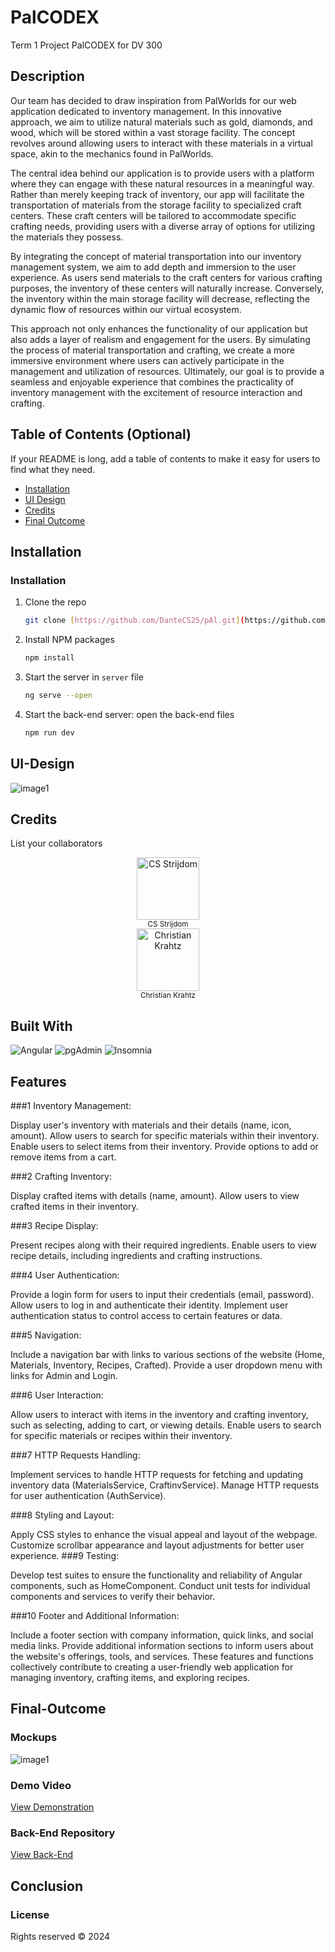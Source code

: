# PalCODEX
 Term 1 Project PalCODEX for DV 300

## Description

Our team has decided to draw inspiration from PalWorlds for our web application dedicated to inventory management. In this innovative approach, we aim to utilize natural materials such as gold, diamonds, and wood, which will be stored within a vast storage facility. The concept revolves around allowing users to interact with these materials in a virtual space, akin to the mechanics found in PalWorlds.

The central idea behind our application is to provide users with a platform where they can engage with these natural resources in a meaningful way. Rather than merely keeping track of inventory, our app will facilitate the transportation of materials from the storage facility to specialized craft centers. These craft centers will be tailored to accommodate specific crafting needs, providing users with a diverse array of options for utilizing the materials they possess.

By integrating the concept of material transportation into our inventory management system, we aim to add depth and immersion to the user experience. As users send materials to the craft centers for various crafting purposes, the inventory of these centers will naturally increase. Conversely, the inventory within the main storage facility will decrease, reflecting the dynamic flow of resources within our virtual ecosystem.

This approach not only enhances the functionality of our application but also adds a layer of realism and engagement for the users. By simulating the process of material transportation and crafting, we create a more immersive environment where users can actively participate in the management and utilization of resources. Ultimately, our goal is to provide a seamless and enjoyable experience that combines the practicality of inventory management with the excitement of resource interaction and crafting.

## Table of Contents (Optional)

If your README is long, add a table of contents to make it easy for users to find what they need.

- [Installation](#installation)
- [UI Design](#ui-design)
- [Credits](#credits)
- [Final Outcome](#final-outcome)

## Installation

### Installation


1. Clone the repo
   ```sh
   git clone [https://github.com/DanteCS25/pAl.git](https://github.com/DanteCS25/PalCODEX.git)
   ```
2. Install NPM packages
   ```sh
   npm install
   ```
4. Start the server in `server` file
   ```sh
   ng serve --open
   ```
5. Start the back-end server: open the back-end files
   ```sh
   npm run dev
   ```

## UI-Design

![image1](src/assets/Design.png)

## Credits

List your collaborators

<div style="text-align: center;">
    <a href="https://github.com/DanteCS25">
      <img src="src\assest\Dante.jpg" alt="CS Strijdom" width="100px">
    </a>
    <br>
    <sub>CS Strijdom</sub>
  </div>

  <div style="text-align: center;">
    <a href="https://github.com/CWKrahtz">
      <img src="src\assets\yess.gif" alt="Christian Krahtz" width="100px">
    </a>
    <br>
    <sub>Christian Krahtz</sub>
  </div>


## Built With

![Angular](https://img.shields.io/badge/Built_with-Angular-red?logo=angular&style=flat-square)
![pgAdmin](https://img.shields.io/badge/Built_with-pgAdmin-blue?logo=pgAdmin&style=flat-square)
![Insomnia](https://img.shields.io/badge/Built_with-Insomnia-purple?logo=insomnia&style=flat-square)


## Features

###1 Inventory Management:

Display user's inventory with materials and their details (name, icon, amount).
Allow users to search for specific materials within their inventory.
Enable users to select items from their inventory.
Provide options to add or remove items from a cart.

###2 Crafting Inventory:

Display crafted items with details (name, amount).
Allow users to view crafted items in their inventory.

###3 Recipe Display:

Present recipes along with their required ingredients.
Enable users to view recipe details, including ingredients and crafting instructions.

###4 User Authentication:

Provide a login form for users to input their credentials (email, password).
Allow users to log in and authenticate their identity.
Implement user authentication status to control access to certain features or data.

###5 Navigation:

Include a navigation bar with links to various sections of the website (Home, Materials, Inventory, Recipes, Crafted).
Provide a user dropdown menu with links for Admin and Login.

###6 User Interaction:

Allow users to interact with items in the inventory and crafting inventory, such as selecting, adding to cart, or viewing details.
Enable users to search for specific materials or recipes within their inventory.

###7 HTTP Requests Handling:

Implement services to handle HTTP requests for fetching and updating inventory data (MaterialsService, CraftinvService).
Manage HTTP requests for user authentication (AuthService).

###8 Styling and Layout:

Apply CSS styles to enhance the visual appeal and layout of the webpage.
Customize scrollbar appearance and layout adjustments for better user experience.
###9 Testing:

Develop test suites to ensure the functionality and reliability of Angular components, such as HomeComponent.
Conduct unit tests for individual components and services to verify their behavior.

###10 Footer and Additional Information:

Include a footer section with company information, quick links, and social media links.
Provide additional information sections to inform users about the website's offerings, tools, and services.
These features and functions collectively contribute to creating a user-friendly web application for managing inventory, crafting items, and exploring recipes.


## Final-Outcome

### Mockups

![image1](src/assest/Mockup1.png)

### Demo Video

[View Demonstration](https://youtu.be/0DTvJQb8ZCk)

### Back-End Repository

[View Back-End](https://github.com/CWKrahtz/palcodex_backend.git)

## Conclusion
### License
Rights reserved © 2024

 

